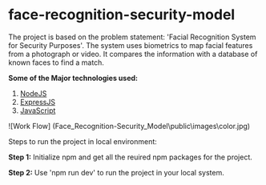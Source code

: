 # face-recognition-security-model

The project is based on the problem statement: 'Facial
Recognition System for Security Purposes'. The system uses
biometrics to map facial features from a photograph or video. It
compares the information with a database of known faces to find
a match.

<b>Some of the Major technologies used:</b>

1. <a href="https://nodejs.org/" target="_blank">NodeJS</a>
2. <a href="https://expressjs.com/" target="_blank">ExpressJS</a>
3. <a href="https://javascript.info/" target="_blank">JavaScript</a>

![Work Flow] (Face_Recognition-Security_Model\public\images\color.jpg) 

Steps to run the project in local environment:

<b>Step 1:</b>
Initialize npm and get all the reuired npm packages for the project.

<b>Step 2:</b>
Use 'npm run dev' to run the project in your local system.
